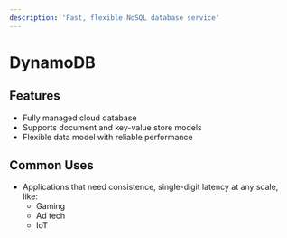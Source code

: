 ```yaml
---
description: 'Fast, flexible NoSQL database service'
---
```


# DynamoDB

## Features

* Fully managed cloud database 
* Supports document and key-value store models 
* Flexible data model with reliable performance 

## Common Uses

* Applications that need consistence, single-digit latency at any scale, like:
  * Gaming
  * Ad tech
  * IoT 

